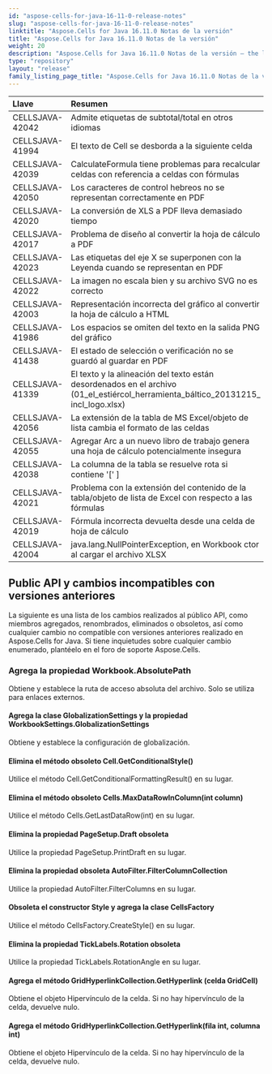 ```yaml
---
id: "aspose-cells-for-java-16-11-0-release-notes"
slug: "aspose-cells-for-java-16-11-0-release-notes"
linktitle: "Aspose.Cells for Java 16.11.0 Notas de la versión"
title: "Aspose.Cells for Java 16.11.0 Notas de la versión"
weight: 20
description: "Aspose.Cells for Java 16.11.0 Notas de la versión – the latest updates and fixes."
type: "repository"
layout: "release"
family_listing_page_title: "Aspose.Cells for Java 16.11.0 Notas de la versión"
---
```

|**Llave** |**Resumen** |**Categoría** |
|:- |:- |:- |
|CELLSJAVA-42042 | Admite etiquetas de subtotal/total en otros idiomas| Nueva caracteristica|
|CELLSJAVA-41994 | El texto de Cell se desborda a la siguiente celda| Insecto|
|CELLSJAVA-42039 | CalculateFormula tiene problemas para recalcular celdas con referencia a celdas con fórmulas| Insecto|
|CELLSJAVA-42050 | Los caracteres de control hebreos no se representan correctamente en PDF| Insecto|
|CELLSJAVA-42020 | La conversión de XLS a PDF lleva demasiado tiempo| Insecto|
|CELLSJAVA-42017 | Problema de diseño al convertir la hoja de cálculo a PDF| Insecto|
|CELLSJAVA-42023 | Las etiquetas del eje X se superponen con la Leyenda cuando se representan en PDF| Insecto|
|CELLSJAVA-42022 | La imagen no escala bien y su archivo SVG no es correcto| Insecto|
|CELLSJAVA-42003 | Representación incorrecta del gráfico al convertir la hoja de cálculo a HTML| Insecto|
|CELLSJAVA-41986 | Los espacios se omiten del texto en la salida PNG del gráfico| Insecto|
|CELLSJAVA-41438 | El estado de selección o verificación no se guardó al guardar en PDF| Insecto|
|CELLSJAVA-41339 |El texto y la alineación del texto están desordenados en el archivo (01_el_estiércol_herramienta_báltico_20131215_ incl_logo.xlsx)| Insecto|
|CELLSJAVA-42056 | La extensión de la tabla de MS Excel/objeto de lista cambia el formato de las celdas| Insecto|
|CELLSJAVA-42055 | Agregar Arc a un nuevo libro de trabajo genera una hoja de cálculo potencialmente insegura| Insecto|
|CELLSJAVA-42038 |La columna de la tabla se resuelve rota si contiene '[' ]| Insecto|
|CELLSJAVA-42021 | Problema con la extensión del contenido de la tabla/objeto de lista de Excel con respecto a las fórmulas| Insecto|
|CELLSJAVA-42019 | Fórmula incorrecta devuelta desde una celda de hoja de cálculo| Insecto|
|CELLSJAVA-42004 | java.lang.NullPointerException, en Workbook ctor al cargar el archivo XLSX| Excepción|
## **Public API y cambios incompatibles con versiones anteriores**
La siguiente es una lista de los cambios realizados al público API, como miembros agregados, renombrados, eliminados o obsoletos, así como cualquier cambio no compatible con versiones anteriores realizado en Aspose.Cells for Java. Si tiene inquietudes sobre cualquier cambio enumerado, plantéelo en el foro de soporte Aspose.Cells.
### **Agrega la propiedad Workbook.AbsolutePath**
Obtiene y establece la ruta de acceso absoluta del archivo. Solo se utiliza para enlaces externos.
#### **Agrega la clase GlobalizationSettings y la propiedad WorkbookSettings.GlobalizationSettings**
Obtiene y establece la configuración de globalización.
#### **Elimina el método obsoleto Cell.GetConditionalStyle()**
Utilice el método Cell.GetConditionalFormattingResult() en su lugar.
#### **Elimina el método obsoleto Cells.MaxDataRowInColumn(int column)**
Utilice el método Cells.GetLastDataRow(int) en su lugar.
#### **Elimina la propiedad PageSetup.Draft obsoleta**
Utilice la propiedad PageSetup.PrintDraft en su lugar.
#### **Elimina la propiedad obsoleta AutoFilter.FilterColumnCollection**
Utilice la propiedad AutoFilter.FilterColumns en su lugar.
#### **Obsoleta el constructor Style y agrega la clase CellsFactory**
Utilice el método CellsFactory.CreateStyle() en su lugar.
#### **Elimina la propiedad TickLabels.Rotation obsoleta**
Utilice la propiedad TickLabels.RotationAngle en su lugar.
#### **Agrega el método GridHyperlinkCollection.GetHyperlink (celda GridCell)**
Obtiene el objeto Hipervínculo de la celda. Si no hay hipervínculo de la celda, devuelve nulo.
#### **Agrega el método GridHyperlinkCollection.GetHyperlink(fila int, columna int)**
Obtiene el objeto Hipervínculo de la celda. Si no hay hipervínculo de la celda, devuelve nulo.
